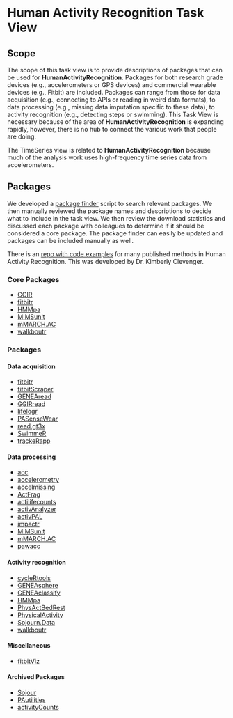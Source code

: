 # Human Activity Recognition Task View

## Scope

The scope of this task view is to provide descriptions of packages that can be used for <b>HumanActivityRecognition</b>. Packages for both research grade devices (e.g., accelerometers or GPS devices) and commercial wearable devices (e.g., Fitbit) are included. Packages can range from those for data acquisition (e.g., connecting to  APIs or reading in weird data formats), to data processing (e.g., missing data imputation specific to these data), to activity recognition (e.g., detecting steps or swimming). This Task View is necessary because of the area of <b>HumanActivityRecognition</b> is expanding rapidly, however, there is no hub to connect the various work that people are doing. 

The <view>TimeSeries</view> view is related to <b>HumanActivityRecognition</b> because much of the analysis work uses high-frequency time series data from accelerometers. 

## Packages 

We developed a [package finder](https://github.com/walkabilly/pa_task_view/blob/master/package-finder.md) script to search relevant packages. We then manually reviewed the package names and descriptions to decide what to include in the task view. We then review the download statistics and discussed each package with colleagues to determine if it should be considered a core package. The package finder can easily be updated and packages can be included manually as well. 

There is an [repo with code examples](https://github.com/clevengerkimberly/AccelerometerRepository) for many published methods in Human Activity Recognition. This was developed by Dr. Kimberly Clevenger. 

### Core Packages 

* [GGIR](https://cran.r-project.org/web/packages/GGIR/index.html)
* [fitbitr](https://cran.r-project.org/web/packages/fitbitr/index.html)
* [HMMpa](https://cran.r-project.org/web/packages/HMMpa/index.html)
* [MIMSunit](https://cran.r-project.org/web/packages/MIMSunit/index.html)
* [mMARCH.AC](https://cran.r-project.org/web/packages/mMARCH.AC/index.html)
* [walkboutr](https://cran.r-project.org/web/packages/walkboutr/index.html)

### Packages

#### Data acquisition

* [fitbitr](https://cran.r-project.org/web/packages/fitbitr/index.html)
* [fitbitScraper](https://cran.r-project.org/web/packages/fitbitScraper/index.html)
* [GENEAread](https://cran.r-project.org/web/packages/GENEAread/index.html)
* [GGIRread](https://cran.r-project.org/web/packages/GGIRread/index.html)
* [lifelogr](https://cran.r-project.org/web/packages/lifelogr/)
* [PASenseWear](https://cran.r-project.org/web/packages/PASenseWear/)
* [read.gt3x](https://cran.r-project.org/web/packages/read.gt3x/index.html)
* [SwimmeR](https://cran.r-project.org/web/packages/SwimmeR/index.html)
* [trackeRapp](https://cran.r-project.org/web/packages/trackeRapp/index.html)

#### Data processing 

* [acc](https://cran.r-project.org/web/packages/acc/index.html)
* [accelerometry](https://cran.r-project.org/web/packages/accelerometry/index.html)
* [accelmissing](https://cran.r-project.org/web/packages/accelmissing/index.html)
* [ActFrag](https://cran.r-project.org/web//packages/ActFrag/index.html)
* [actilifecounts](https://cran.r-project.org/web/packages/actilifecounts/index.html)
* [activAnalyzer](https://cran.r-project.org/web/packages/activAnalyzer/index.html)
* [activPAL](https://cran.r-project.org/web/packages/activPAL/index.html)
* [impactr](https://cran.r-project.org/web//packages//impactr/index.html)
* [MIMSunit](https://cran.r-project.org/web/packages/MIMSunit/index.html)
* [mMARCH.AC](https://cran.r-project.org/web/packages/mMARCH.AC/index.html)
* [pawacc](https://cran.r-project.org/web/packages/pawacc/index.html)

#### Activity recognition

* [cycleRtools](https://cran.r-project.org/web/packages/cycleRtools/index.html)
* [GENEAsphere](https://cran.r-project.org/web/packages/GENEAsphere/index.html)
* [GENEAclassify](https://cran.r-project.org/web/packages/GENEAclassify/index.html)
* [HMMpa](https://cran.r-project.org/web/packages/HMMpa/index.html)
* [PhysActBedRest](https://cran.r-project.org/web/packages/PhysActBedRest/index.html)
* [PhysicalActivity](https://cran.r-project.org/web/packages/PhysicalActivity/)
* [Sojourn.Data](https://cran.r-project.org/web/packages/Sojourn.Data/index.html)
* [walkboutr](https://cran.r-project.org/web/packages/walkboutr/index.html)

#### Miscellaneous

* [fitbitViz](https://cran.r-project.org/web/packages/fitbitViz/index.html)

#### Archived Packages

* [Sojour](https://cran.r-project.org/web//packages//Sojourn/index.html)
* [PAutilities](https://cran.r-project.org/web/packages/PAutilities/index.html)
* [activityCounts](https://cran.r-project.org/web/packages/activityCounts/index.html)


